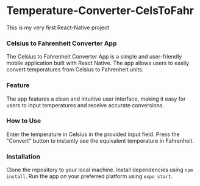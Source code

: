# Temperature-Converter-CelsToFahr
This is my very first React-Native project

### Celsius to Fahrenheit Converter App
The Celsius to Fahrenheit Converter App is a simple and user-friendly mobile application built with React Native. The app allows users to easily convert temperatures from Celsius to Fahrenheit units.

### Feature
The app features a clean and intuitive user interface, making it easy for users to input temperatures and receive accurate conversions.


### How to Use
Enter the temperature in Celsius in the provided input field.
Press the "Convert" button to instantly see the equivalent temperature in Fahrenheit.

### Installation
Clone the repository to your local machine.
Install dependencies using ```npm install```.
Run the app on your preferred platform using ```expo start```.